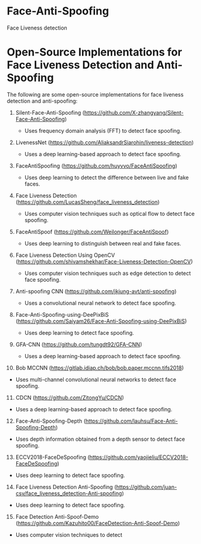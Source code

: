 # Face-Anti-Spoofing
Face Liveness detection

# Open-Source Implementations for Face Liveness Detection and Anti-Spoofing

The following are some open-source implementations for face liveness detection and anti-spoofing:

1. Silent-Face-Anti-Spoofing (https://github.com/X-zhangyang/Silent-Face-Anti-Spoofing)
   - Uses frequency domain analysis (FFT) to detect face spoofing.

2. LivenessNet (https://github.com/AliaksandrSiarohin/liveness-detection)
   - Uses a deep learning-based approach to detect face spoofing.

3. FaceAntiSpoofing (https://github.com/huyvvo/FaceAntiSpoofing)
   - Uses deep learning to detect the difference between live and fake faces.

4. Face Liveness Detection (https://github.com/LucasSheng/face_liveness_detection)
   - Uses computer vision techniques such as optical flow to detect face spoofing.

5. FaceAntiSpoof (https://github.com/Weilonger/FaceAntiSpoof)
   - Uses deep learning to distinguish between real and fake faces.

6. Face Liveness Detection Using OpenCV (https://github.com/shivamshekhar/Face-Liveness-Detection-OpenCV)
   - Uses computer vision techniques such as edge detection to detect face spoofing.

7. Anti-spoofing CNN (https://github.com/jkjung-avt/anti-spoofing)
   - Uses a convolutional neural network to detect face spoofing.

8. Face-Anti-Spoofing-using-DeePixBiS (https://github.com/Saiyam26/Face-Anti-Spoofing-using-DeePixBiS)
   - Uses deep learning to detect face spoofing.

9. GFA-CNN (https://github.com/tungdt92/GFA-CNN)
   - Uses a deep learning-based approach to detect face spoofing.

10. Bob MCCNN (https://gitlab.idiap.ch/bob/bob.paper.mccnn.tifs2018)
   - Uses multi-channel convolutional neural networks to detect face spoofing.

11. CDCN (https://github.com/ZitongYu/CDCN)
   - Uses a deep learning-based approach to detect face spoofing.

12. Face-Anti-Spoofing-Depth (https://github.com/lauhsu/Face-Anti-Spoofing-Depth)
   - Uses depth information obtained from a depth sensor to detect face spoofing.

13. ECCV2018-FaceDeSpoofing (https://github.com/yaojieliu/ECCV2018-FaceDeSpoofing)
   - Uses deep learning to detect face spoofing.

14. Face Liveness Detection Anti-Spoofing (https://github.com/juan-csv/face_liveness_detection-Anti-spoofing)
   - Uses deep learning to detect face spoofing.

15. Face Detection Anti-Spoof-Demo (https://github.com/Kazuhito00/FaceDetection-Anti-Spoof-Demo)
   - Uses computer vision techniques to detect
